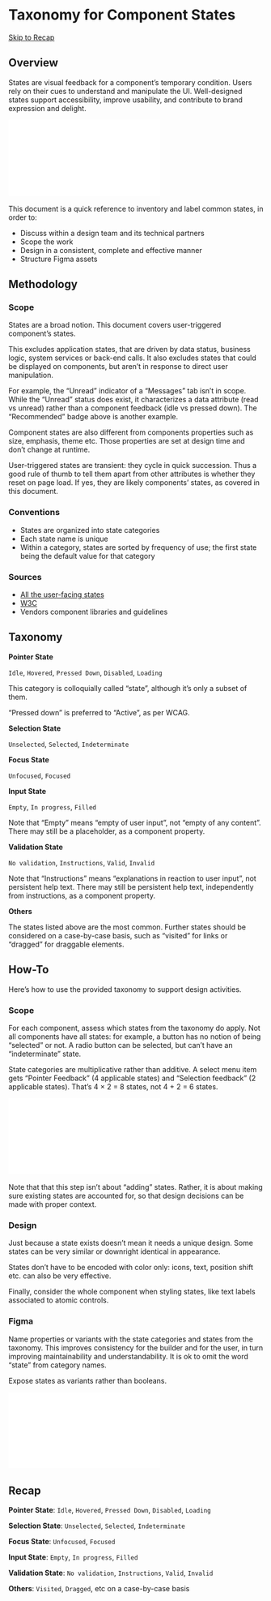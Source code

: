 # Taxonomy for Component States

<!--BREAK-->

[Skip to Recap](#recap)

## Overview

States are visual feedback for a component’s temporary condition.
Users rely on their cues to understand and manipulate the UI.
Well-designed states support accessibility, improve usability, and contribute to brand expression and delight.

<!-- (not only visual but that’s the starting line for 99%) -->

![Select menu demonstrating which option is currently selected and which option is currently hovered.](assets/overview.pdf)

This document is a quick reference to inventory and label common states, in order to:

- Discuss within a design team and its technical partners
- Scope the work
- Design in a consistent, complete and effective manner
- Structure Figma assets

<!-- At this time this document is a quick reference, rather than proper training material. -->

## Methodology

### Scope

States are a broad notion. This document covers user-triggered component’s states.

This excludes application states, that are driven by data status, business logic, system services or back-end calls.
It also excludes states that could be displayed on components, but aren’t in response to direct user manipulation.

For example, the “Unread” indicator of a “Messages” tab isn’t in scope. While the “Unread” status does exist, it characterizes a data attribute (read vs unread) rather than a component feedback (idle vs pressed down). The “Recommended” badge above is another example.

<!-- ditto for filtered, locked, unsaved etc -->
<!-- Notability Feedback Normal Notable xxx -->

Component states are also different from components properties such as size, emphasis, theme etc. Those properties are set at design time and don’t change at runtime.

<!-- not different but a subset -->
<!-- +props are generalized for a component class while states are per instance -->

User-triggered states are transient: they cycle in quick succession. Thus a good rule of thumb to tell them apart from other attributes is whether they reset on page load. If yes, they are likely components’ states, as covered in this document.

### Conventions

- States are organized into state categories
- Each state name is unique
- Within a category, states are sorted by frequency of use; the first state being the default value for that category

### Sources

- [All the user-facing states](https://ericwbailey.website/published/all-the-user-facing-states/)
- [W3C](https://www.w3.org/TR/WCAG21/#dfn-states)
- Vendors component libraries and guidelines

## Taxonomy

<!-- Have 1 example per “states group” (define that too) + 1 recap table-->
<!-- show how examples fill or not the general matrix -->

**Pointer State**

`Idle`, `Hovered`, `Pressed Down`, `Disabled`, `Loading`

This category is colloquially called “state”, although it’s only a subset of them.

“Pressed down” is preferred to “Active”, as per WCAG.

**Selection State**

`Unselected`, `Selected`, `Indeterminate`

**Focus State**

`Unfocused`, `Focused`

**Input State**

`Empty`,  `In progress`, `Filled`

Note that “Empty” means “empty of user input”, not “empty of any content”. There may still be a placeholder, as a component property.

**Validation State**

`No validation`, `Instructions`, `Valid`, `Invalid`

Note that “Instructions” means “explanations in reaction to user input”, not persistent help text. There may still be persistent help text, independently from instructions, as a component property.

**Others**

The states listed above are the most common. Further states should be considered on a case-by-case basis, such as “visited” for links or “dragged” for draggable elements.

<!--
States for complex composed elements like data grids *like what?*
States for non-form components like video player or map browser *like what?*
-->

## How-To

Here’s how to use the provided taxonomy to support design activities.

### Scope

For each component, assess which states from the taxonomy do apply.
Not all components have all states: for example, a button has no notion of being “selected” or not. A radio button can be selected, but can’t have an “indeterminate” state.

State categories are multiplicative rather than additive.
A select menu item gets “Pointer Feedback” (4 applicable states) and “Selection feedback” (2 applicable states). That’s 4 × 2 = 8 states, not 4 + 2 = 6 states.

![Comparison of multiplicative and additive state categories.](assets/multiplicative-rather-than-additive.pdf)

Note that that this step isn’t about “adding” states. Rather, it is about making sure existing states are accounted for, so that design decisions can be made with proper context.

### Design

Just because a state exists doesn’t mean it needs a unique design.
Some states can be very similar or downright identical in appearance.

<!-- similar: idle unselected vs idle selected, only 1 icon difference
identical: segmented control hover vs active -->

States don’t have to be encoded with color only: icons, text, position shift etc. can also be very effective.

Finally, consider the whole component when styling states, like text labels associated to atomic controls.

<!-- eg a colored label for an active input field -->

### Figma

Name properties or variants with the state categories and states from the taxonomy.
This improves consistency for the builder and for the user, in turn improving maintainability and understandability.
It is ok to omit the word “state” from category names.

Expose states as variants rather than booleans.

![Comparison of well-structured and badly-structured component properties in Figma.](assets/figma-component-structure.pdf)

<!-- var instead of bools is a hot take for some states (eg `selected`)but:
- it’s more consistent internally
- it’s more consistent with code
- it doesn’t box us in cookie cutter design (eg encoding the state with only an icon as opposed to icon + bg color) -->

<!-- Figma props aren’t the exact same as conceptual component props; confusing -->

<!--BREAK-->

<a name="recap"></a>
## Recap

**Pointer State**: `Idle`, `Hovered`, `Pressed Down`, `Disabled`, `Loading`

**Selection State**: `Unselected`, `Selected`, `Indeterminate`

**Focus State**: `Unfocused`, `Focused`

**Input State**: `Empty`,  `In progress`, `Filled`

**Validation State**: `No validation`, `Instructions`, `Valid`, `Invalid`

**Others**: `Visited`, `Dragged`, etc on a case-by-case basis
